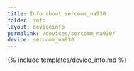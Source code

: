 ```yaml
---
title: Info about sercomm_na930
folder: info
layout: deviceinfo
permalink: /devices/sercomm_na930/
device: sercomm_na930
---
```

{% include templates/device_info.md %}
